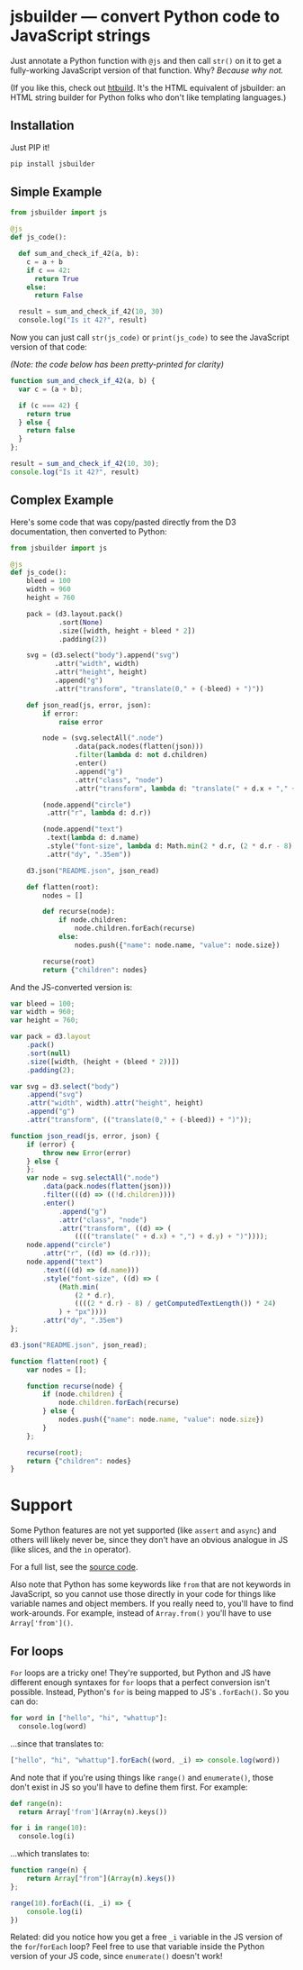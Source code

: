 # jsbuilder — convert Python code to JavaScript strings

Just annotate a Python function with `@js` and then call `str()` on it to get
a fully-working JavaScript version of that function. Why? _Because why not._

(If you like this, check out [htbuild](https://github.com/tvst/htbuild). It's the
HTML equivalent of jsbuilder: an HTML string builder for Python folks who don't
like templating languages.)

## Installation

Just PIP it!

```py
pip install jsbuilder
```

## Simple Example

```py
from jsbuilder import js

@js
def js_code():

  def sum_and_check_if_42(a, b):
    c = a + b
    if c == 42:
      return True
    else:
      return False

  result = sum_and_check_if_42(10, 30)
  console.log("Is it 42?", result)
```

Now you can just call `str(js_code)` or `print(js_code)` to see the JavaScript
version of that code:

_(Note: the code below has been pretty-printed for clarity)_

```js
function sum_and_check_if_42(a, b) {
  var c = (a + b);

  if (c === 42) {
    return true
  } else {
    return false
  }
};

result = sum_and_check_if_42(10, 30);
console.log("Is it 42?", result)
```

## Complex Example

Here's some code that was copy/pasted directly from the D3 documentation,
then converted to Python:

```py
from jsbuilder import js

@js
def js_code():
    bleed = 100
    width = 960
    height = 760

    pack = (d3.layout.pack()
            .sort(None)
            .size([width, height + bleed * 2])
            .padding(2))

    svg = (d3.select("body").append("svg")
           .attr("width", width)
           .attr("height", height)
           .append("g")
           .attr("transform", "translate(0," + (-bleed) + ")"))

    def json_read(js, error, json):
        if error:
            raise error

        node = (svg.selectAll(".node")
                .data(pack.nodes(flatten(json)))
                .filter(lambda d: not d.children)
                .enter()
                .append("g")
                .attr("class", "node")
                .attr("transform", lambda d: "translate(" + d.x + "," + d.y + ")"))

        (node.append("circle")
         .attr("r", lambda d: d.r))

        (node.append("text")
         .text(lambda d: d.name)
         .style("font-size", lambda d: Math.min(2 * d.r, (2 * d.r - 8) / getComputedTextLength() * 24) + "px")
         .attr("dy", ".35em"))

    d3.json("README.json", json_read)

    def flatten(root):
        nodes = []

        def recurse(node):
            if node.children:
                node.children.forEach(recurse)
            else:
                nodes.push({"name": node.name, "value": node.size})

        recurse(root)
        return {"children": nodes}
```

And the JS-converted version is:

```js
var bleed = 100;
var width = 960;
var height = 760;

var pack = d3.layout
    .pack()
    .sort(null)
    .size([width, (height + (bleed * 2))])
    .padding(2);

var svg = d3.select("body")
    .append("svg")
    .attr("width", width).attr("height", height)
    .append("g")
    .attr("transform", (("translate(0," + (-bleed)) + ")"));

function json_read(js, error, json) {
    if (error) {
        throw new Error(error)
    } else {
    };
    var node = svg.selectAll(".node")
        .data(pack.nodes(flatten(json)))
        .filter(((d) => ((!d.children))))
        .enter()
            .append("g")
            .attr("class", "node")
            .attr("transform", ((d) => (
                (((("translate(" + d.x) + ",") + d.y) + ")"))));
    node.append("circle")
        .attr("r", ((d) => (d.r)));
    node.append("text")
        .text(((d) => (d.name)))
        .style("font-size", ((d) => (
            (Math.min(
                (2 * d.r),
                ((((2 * d.r) - 8) / getComputedTextLength()) * 24)
            ) + "px"))))
        .attr("dy", ".35em")
};

d3.json("README.json", json_read);

function flatten(root) {
    var nodes = [];

    function recurse(node) {
        if (node.children) {
            node.children.forEach(recurse)
        } else {
            nodes.push({"name": node.name, "value": node.size})
        }
    };

    recurse(root);
    return {"children": nodes}
}
```

# Support

Some Python features are not yet supported (like `assert` and `async`) and others will likely never be, since they don't have an obvious analogue in JS (like slices, and the `in` operator).

For a full list, see the [source code](https://github.com/tvst/jsbuilder/blob/master/jsbuilder/__init__.py#L150).

Also note that Python has some keywords like `from` that are not keywords in JavaScript, so you cannot use those directly in your code for things like variable names and object members. If you really need to, you'll have to find work-arounds. For example, instead of `Array.from()` you'll have to use `Array['from']()`.

## For loops

`For` loops are a tricky one! They're supported, but Python and JS have different enough syntaxes for `for` loops that a perfect conversion isn't possible. Instead, Python's `for` is being mapped to JS's `.forEach()`. So you can do:

```py
for word in ["hello", "hi", "whattup"]:
  console.log(word)
```

...since that translates to:

```js
["hello", "hi", "whattup"].forEach((word, _i) => console.log(word))
```

And note that if you're using things like `range()` and `enumerate()`, those don't exist in JS so you'll have to define them first. For example:

```py
def range(n):
  return Array['from'](Array(n).keys())

for i in range(10):
  console.log(i)
```

...which translates to:

```js
function range(n) {
    return Array["from"](Array(n).keys())
};

range(10).forEach((i, _i) => {
    console.log(i)
})
```

Related: did you notice how you get a free `_i` variable in the JS version of the `for`/`forEach` loop? Feel free to use that variable inside the Python version of your JS code, since `enumerate()` doesn't work!
